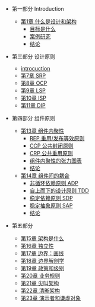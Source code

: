 
* 第一部分 Introduction
  * [第1章 什么是设计和架构](chapter-1/summary.md)
    * [目标是什么](chapter-1/Goals.md)
    * [案例研究](chapter-1/Case_Study.md)
    * [结论](chapter-1/Conclusion.md)

* 第三部分 设计原则
  * [introcuction](./part3.md)
  * [第7章 SRP](./chapter-7/SRP.md)
  * [第8章 OCP](./chapter-8/OCP.md)
  * [第9章 LSP](./chapter-9/LSP.md)
  * [第10章 ISP](./chapter-10/ISP.md)
  * [第11章 DIP](./chapter-11/DIP.md)

* 第四部分 组件原则
  * [第13章 组件内聚性](chapter-13/summary.md)
    * [REP 重用/发布等效原则](chapter-13/REP.md)
    * [CCP 公共封闭原则](chapter-13/CCP.md)
    * [CRP 公共重用原则](chapter-13/CRP.md)
    * [组件内聚性的张力图表](chapter-13/Tension_Diagram.md)
    * [结论](chapter-13/Conclusion.md)
  * [第14章 组件间的耦合](chapter-14/summary.md)
    * [非循环依赖原则 ADP](chapter-14/ADP.md)
    * [自上而下的设计原则 TDD](chapter-14/TDD.md)
    * [稳定依赖原则 SDP](chapter-14/SDP.md)
    * [稳定抽象原则 SAP](chapter-14/SAP.md)
    * [结论](chapter-14/Conclusion.md)

* 第五部分
  * [第15章 架构是什么](chapter-15/架构是什么？.md)  
  * [第16章 独立性](chapter-16/独立性.md)
  * [第17章 边界：画线](chapter-17/边界：画线.md)
  * [第18章 边界解剖学](./chapter-18/边界解剖学.md)
  * [第19章 政策和级别](./chapter-19/政策和级别.md)
  * [第20章 业务规则](./chapter-20/业务规则.md)
  * [第21章 尖叫架构](./chapter-21/尖叫架构.md)
  * [第22章 清晰架构](./chapter-22/清晰架构.md)
  * [第23章 演示者和谦虚对象](./chapter-23/演示者和谦虚对象.md)
